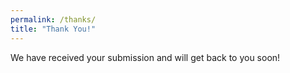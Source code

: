 ```yaml
---
permalink: /thanks/
title: "Thank You!"
---
```

We have received your submission and will get back to you soon!